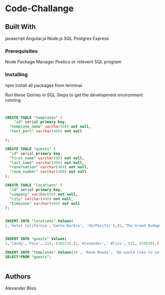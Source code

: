 # Code-Challange

## Built With

javascript
Angular.js
Node.js
SQL
Postgres
Express

### Prerequisites

Node Package Manager
Postico or relevent SQL program

### Installing

npm install all packages from terminal.

Run these Quiries in SQL
Steps to get the development environment running.

```sql


CREATE TABLE "templates" (
	"id" serial primary key,
  "template_name" varchar(80) not null,
  "text_part" varchar(400) not null

);

CREATE TABLE "guests" (
  "id" serial primary key,
  "first_name" varchar(80) not null,
  "last_name" varchar(400) not null,
  "reservation" varchar(400) not null,
  "room_number" varchar(400) not null
);

CREATE TABLE "locations" (
  "id" serial primary key,
  "company" varchar(80) not null,
  "city" varchar(400) not null,
  "timezone" varchar(400) not null
);


INSERT INTO "locations" Values(
1,'Hotel California','Santa Barbra', 'US/Pacific'),(2,'The Grand Budapest Hotel','Republic of Zubrowka', 'US/Central'),(3,'The Heartbreak Hotel', 'Graceland','US/Central');


INSERT INTO "guests" Values(
1,'Candy','Pace', 214, 836523),(2,'Alexander',' Bliss', 832, 658038),(3,'John', 'Smith',658, 435943);

INSERT INTO "templates" Values(10 , 'Room Ready', 'We would like to inform you that your room is ready. Included below is your room number and reservation number.');
SELECT*FROM "guests";



```


## Authors

Alexander Bliss
